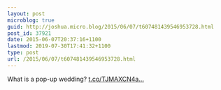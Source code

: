 ```yaml
---
layout: post
microblog: true
guid: http://joshua.micro.blog/2015/06/07/t607481439546953728.html
post_id: 37921
date: 2015-06-07T20:37:16+1100
lastmod: 2019-07-30T17:41:32+1100
type: post
url: /2015/06/07/t607481439546953728.html
---
```

What is a pop-up wedding? [t.co/TJMAXCN4a...](http://t.co/TJMAXCN4aR)
